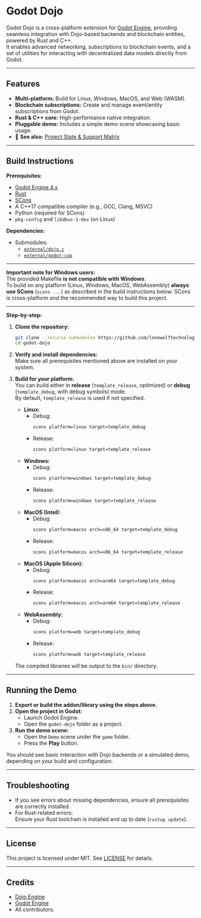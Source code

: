 # Godot Dojo

Godot Dojo is a cross-platform extension for [Godot Engine](https://godotengine.org/), providing seamless integration with Dojo-based backends and blockchain entities, powered by Rust and C++.  
It enables advanced networking, subscriptions to blockchain events, and a set of utilities for interacting with decentralized data models directly from Godot.

---

## Features

- **Multi-platform:** Build for Linux, Windows, MacOS, and Web (WASM).
- **Blockchain subscriptions:** Create and manage event/entity subscriptions from Godot.
- **Rust & C++ core:** High-performance native integration.
- **Pluggable demo:** Includes a simple demo scene showcasing basic usage.
- 📄 **See also:** [Project State & Support Matrix](project-state.md)

---

## Build Instructions

**Prerequisites:**
- [Godot Engine 4.x](https://godotengine.org/)
- [Rust](https://www.rust-lang.org/tools/install)
- [SCons](https://scons.org/pages/download.html)
- A C++17 compatible compiler (e.g., GCC, Clang, MSVC)
- Python (required for SCons)
- `pkg-config` and `libdbus-1-dev` (on Linux)

**Dependencies:**
- Submodules:
    - [`external/dojo.c`](https://github.com/dojoengine/dojo.c)
    - [`external/godot-cpp`](https://github.com/godotengine/godot-cpp)

---

**Important note for Windows users:**  
The provided Makefile **is not compatible with Windows**.  
To build on any platform (Linux, Windows, MacOS, WebAssembly) **always use SCons** (`scons ...`) as described in the build instructions below. SCons is cross-platform and the recommended way to build this project.

---

**Step-by-step:**

1. **Clone the repository:**
    ```bash
    git clone --recurse-submodules https://github.com/lonewolftechnology/godot-dojo
    cd godot-dojo
    ```

2. **Verify and install dependencies:**  
   Make sure all prerequisites mentioned above are installed on your system.

3. **Build for your platform:**  
   You can build either in **release** (`template_release`, optimized) or **debug** (`template_debug`, with debug symbols) mode.  
   By default, `template_release` is used if not specified.

    - **Linux:**
      - Debug:
        ```bash
        scons platform=linux target=template_debug
        ```
      - Release:
        ```bash
        scons platform=linux target=template_release
        ```
    - **Windows:**
      - Debug:
        ```bash
        scons platform=windows target=template_debug
        ```
      - Release:
        ```bash
        scons platform=windows target=template_release
        ```
    - **MacOS (Intel):**
      - Debug:
        ```bash
        scons platform=macos arch=x86_64 target=template_debug
        ```
      - Release:
        ```bash
        scons platform=macos arch=x86_64 target=template_release
        ```
    - **MacOS (Apple Silicon):**
      - Debug:
        ```bash
        scons platform=macos arch=arm64 target=template_debug
        ```
      - Release:
        ```bash
        scons platform=macos arch=arm64 target=template_release
        ```
    - **WebAssembly:**
      - Debug:
        ```bash
        scons platform=web target=template_debug
        ```
      - Release:
        ```bash
        scons platform=web target=template_release
        ```

   The compiled libraries will be output to the `bin/` directory.

---

## Running the Demo

1. **Export or build the addon/library using the steps above.**
2. **Open the project in Godot:**
    - Launch Godot Engine.
    - Open the `godot-dojo` folder as a project.
3. **Run the demo scene:**
    - Open the `Demo` scene under the `game` folder.
    - Press the **Play** button.

You should see basic interaction with Dojo backends or a simulated demo, depending on your build and configuration.

---

## Troubleshooting

- If you see errors about missing dependencies, ensure all prerequisites are correctly installed.
- For Rust-related errors:  
  Ensure your Rust toolchain is installed and up to date (`rustup update`).

---

## License

This project is licensed under MIT. See [LICENSE](LICENSE) for details.

---

## Credits

- [Dojo Engine](https://github.com/dojoengine)
- [Godot Engine](https://godotengine.org/)
- All contributors.